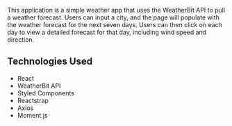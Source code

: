 This application is a simple weather app that uses the WeatherBit API to pull a weather forecast. Users can input a city, and the page will populate with the weather forecast for the next seven days. Users can then click on each day to view a detailed forecast for that day, including wind speed and direction.

## Technologies Used

* React
* WeatherBit API
* Styled Components
* Reactstrap
* Axios
* Moment.js